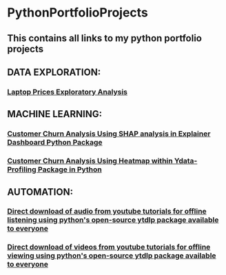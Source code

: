 # PythonPortfolioProjects

## This contains all links to my python portfolio projects

##  DATA EXPLORATION:

### [Laptop Prices Exploratory Analysis ](https://www.kaggle.com/code/sandygcdsa/laptop-prices-project)

##  MACHINE LEARNING:

### [Customer Churn Analysis Using SHAP analysis in Explainer Dashboard Python Package](https://github.com/SandyGCabanes/customer_churn_SHAP_analysis_with_explainer_dashboard)

### [Customer Churn Analysis Using Heatmap within Ydata-Profiling Package in Python](https://github.com/SandyGCabanes/customer_churn_exploratory_data_analysis_ydata_profiling_python)

##  AUTOMATION:

###  [Direct download of audio from youtube tutorials for offline listening using python's open-source ytdlp package available to everyone](https://github.com/SandyGCabanes/yt_download_audio_batch_process)

###  [Direct download of videos from youtube tutorials for offline viewing using python's open-source ytdlp package available to everyone](https://github.com/SandyGCabanes/yt_videos_batch_download_automation_project)

